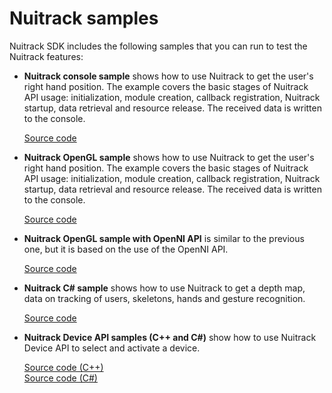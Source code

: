 # Nuitrack samples

Nuitrack SDK includes the following samples that you can run to test the Nuitrack features: 

* **Nuitrack console sample** shows how to use Nuitrack to get the user's right hand position. The example covers the basic stages of Nuitrack API usage: initialization, module creation, callback registration, Nuitrack startup, data retrieval and resource release. The received data is written to the console.

  [Source code](/Examples/nuitrack_console_sample)

* **Nuitrack OpenGL sample** shows how to use Nuitrack to get the user's right hand position. The example covers the basic stages of Nuitrack API usage: initialization, module creation, callback registration, Nuitrack startup, data retrieval and resource release. The received data is written to the console.

  [Source code](/Examples/nuitrack_gl_sample)

* **Nuitrack OpenGL sample with OpenNI API** is similar to the previous one, but it is based on the use of the OpenNI API.

  [Source code](/Examples/nuitrack_ni_gl_sample)

* **Nuitrack C# sample** shows how to use Nuitrack to get a depth map, data on tracking of users, skeletons, hands and gesture recognition.

  [Source code](/Examples/nuitrack_csharp_sample)

* **Nuitrack Device API samples (C++ and C#)** show how to use Nuitrack Device API to select and activate a device.

  [Source code (C++)](/Examples/nuitrack_device_api_sample)  
  [Source code (C#)](/Examples/nuitrack_csharp_device_api_sample)
